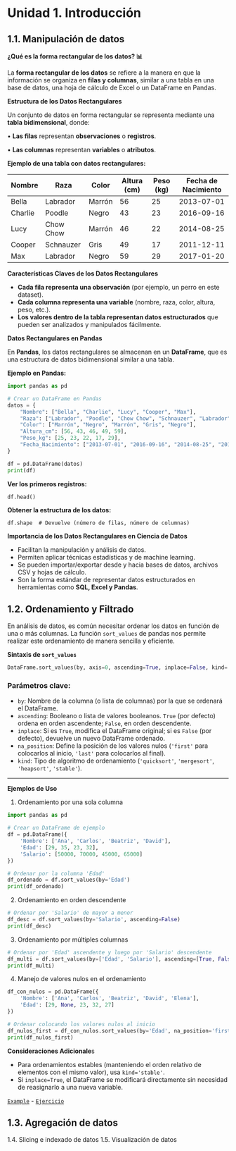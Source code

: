 # Unidad 1. Introducción

## 1.1. Manipulación de datos

**¿Qué es la forma rectangular de los datos? 📊**

La **forma rectangular de los datos** se refiere a la manera en que la información se organiza en **filas y columnas**, similar a una tabla en una base de datos, una hoja de cálculo de Excel o un DataFrame en Pandas.

**Estructura de los Datos Rectangulares**

Un conjunto de datos en forma rectangular se representa mediante una **tabla bidimensional**, donde:

•	**Las filas** representan **observaciones** o **registros**.

•	**Las columnas** representan **variables** o **atributos**.

**Ejemplo de una tabla con datos rectangulares:**

| **Nombre** | **Raza** | **Color** | **Altura (cm)** | **Peso (kg)** | **Fecha de Nacimiento** |
| --- | --- | --- | --- | --- | --- |
| Bella | Labrador | Marrón | 56 | 25 | 2013-07-01 |
| Charlie | Poodle | Negro | 43 | 23 | 2016-09-16 |
| Lucy | Chow Chow | Marrón | 46 | 22 | 2014-08-25 |
| Cooper | Schnauzer | Gris | 49 | 17 | 2011-12-11 |
| Max | Labrador | Negro | 59 | 29 | 2017-01-20 |

**Características Claves de los Datos Rectangulares**

- **Cada fila representa una observación** (por ejemplo, un perro en este dataset).
- **Cada columna representa una variable** (nombre, raza, color, altura, peso, etc.).
- **Los valores dentro de la tabla representan datos estructurados** que pueden ser analizados y manipulados fácilmente.

**Datos Rectangulares en Pandas**

En **Pandas**, los datos rectangulares se almacenan en un **DataFrame**, que es una estructura de datos bidimensional similar a una tabla.

**Ejemplo en Pandas:**

```python
import pandas as pd

# Crear un DataFrame en Pandas
datos = {
    "Nombre": ["Bella", "Charlie", "Lucy", "Cooper", "Max"],
    "Raza": ["Labrador", "Poodle", "Chow Chow", "Schnauzer", "Labrador"],
    "Color": ["Marrón", "Negro", "Marrón", "Gris", "Negro"],
    "Altura_cm": [56, 43, 46, 49, 59],
    "Peso_kg": [25, 23, 22, 17, 29],
    "Fecha_Nacimiento": ["2013-07-01", "2016-09-16", "2014-08-25", "2011-12-11", "2017-01-20"]
}

df = pd.DataFrame(datos)
print(df)
```

**Ver los primeros registros:**

```
df.head()
```

**Obtener la estructura de los datos:**

```
df.shape  # Devuelve (número de filas, número de columnas)
```

**Importancia de los Datos Rectangulares en Ciencia de Datos**

- Facilitan la manipulación y análisis de datos.
- Permiten aplicar técnicas estadísticas y de machine learning.
- Se pueden importar/exportar desde y hacia bases de datos, archivos CSV y hojas de cálculo.
- Son la forma estándar de representar datos estructurados en herramientas como **SQL, Excel y Pandas**.


## 1.2. Ordenamiento y Filtrado

En análisis de datos, es común necesitar ordenar los datos en función de una o más columnas. La función `sort_values` de pandas nos permite realizar este ordenamiento de manera sencilla y eficiente.

**Sintaxis de `sort_values`**

```python
DataFrame.sort_values(by, axis=0, ascending=True, inplace=False, kind='quicksort', na_position='last')
```

### Parámetros clave:

- `by`: Nombre de la columna (o lista de columnas) por la que se ordenará el DataFrame.
- `ascending`: Booleano o lista de valores booleanos. `True` (por defecto) ordena en orden ascendente; `False`, en orden descendente.
- `inplace`: Si es `True`, modifica el DataFrame original; si es `False` (por defecto), devuelve un nuevo DataFrame ordenado.
- `na_position`: Define la posición de los valores nulos (`'first'` para colocarlos al inicio, `'last'` para colocarlos al final).
- `kind`: Tipo de algoritmo de ordenamiento (`'quicksort'`, `'mergesort'`, `'heapsort'`, `'stable'`).

---

**Ejemplos de Uso**

1. Ordenamiento por una sola columna

```python
import pandas as pd

# Crear un DataFrame de ejemplo
df = pd.DataFrame({
    'Nombre': ['Ana', 'Carlos', 'Beatriz', 'David'],
    'Edad': [29, 35, 23, 32],
    'Salario': [50000, 70000, 45000, 65000]
})

# Ordenar por la columna 'Edad'
df_ordenado = df.sort_values(by='Edad')
print(df_ordenado)
```

2. Ordenamiento en orden descendente

```python
# Ordenar por 'Salario' de mayor a menor
df_desc = df.sort_values(by='Salario', ascending=False)
print(df_desc)
```

3. Ordenamiento por múltiples columnas

```python
# Ordenar por 'Edad' ascendente y luego por 'Salario' descendente
df_multi = df.sort_values(by=['Edad', 'Salario'], ascending=[True, False])
print(df_multi)
```

4. Manejo de valores nulos en el ordenamiento

```python
df_con_nulos = pd.DataFrame({
    'Nombre': ['Ana', 'Carlos', 'Beatriz', 'David', 'Elena'],
    'Edad': [29, None, 23, 32, 27]
})

# Ordenar colocando los valores nulos al inicio
df_nulos_first = df_con_nulos.sort_values(by='Edad', na_position='first')
print(df_nulos_first)
```

**Consideraciones Adicionale**s

- Para ordenamientos estables (manteniendo el orden relativo de elementos con el mismo valor), usa `kind='stable'`.
- Si `inplace=True`, el DataFrame se modificará directamente sin necesidad de reasignarlo a una nueva variable.

[`Example`](./code/1.2.-sort_filter.ipynb) - [`Ejercicio`]()

## 1.3. Agregación de datos
1.4. Slicing e indexado de datos
1.5. Visualización de datos